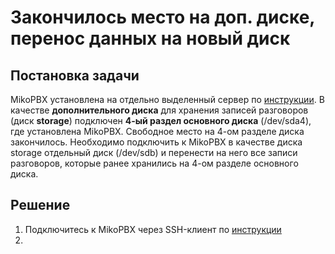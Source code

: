 # Закончилось место на доп. диске, перенос данных на новый диск

## Постановка задачи <a href="#postanovka_zadachi" id="postanovka_zadachi"></a>

MikoPBX установлена на отдельно выделенный сервер по [инструкции](https://wiki.mikopbx.ru/setup#live\_cd). В качестве **дополнительного диска** для хранения записей разговоров (диск **storage**) подключен **4-ый раздел основного диска** (/dev/sda4), где установлена MikoPBX. Свободное место на 4-ом разделе диска закончилось. Необходимо подключить к MikoPBX в качестве диска storage отдельный диск (/dev/sdb) и перенести на него все записи разговоров, которые ранее хранились на 4-ом разделе основного диска.

## Решение <a href="#reshenie" id="reshenie"></a>

1. Подключитесь к MikoPBX через SSH-клиент по [инструкции](../troubleshooting/podklyuchenie-k-ats-s-pomoshyu-ssh-klienta.md)
2.
